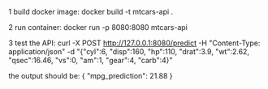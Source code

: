 1 build docker image:
docker build -t mtcars-api .

2 run container:
docker run -p 8080:8080 mtcars-api  

3 test the API:
curl -X POST http://127.0.0.1:8080/predict -H "Content-Type: application/json" -d "{\"cyl\":6, \"disp\":160, \"hp\":110, \"drat\":3.9, \"wt\":2.62, \"qsec\":16.46, \"vs\":0, \"am\":1, \"gear\":4, \"carb\":4}"

   the output should be:
{
  "mpg_prediction": 21.88
}
